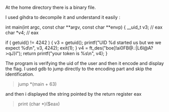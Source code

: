 At the home directory there is a binary file.

I used gihdra to decompile it and understand it easily :

int main(int argc, const char **argv, const char **envp)
{
  __uid_t v3; // eax
  char *v4; // eax

  if ( getuid() != 4242 )
  {
    v3 = getuid();
    printf("UID %d started us but we we expect %d\n", v3, 4242);
    exit(1);
  }
  v4 = ft_des("boe]!ai0FB@.:|L6l@A?>qJ}I");
  return printf("your token is %s\n", v4);
}

The program is verifying the uid of the user and then it encode and display the flag.
I used gdb to jump directly to the encoding part and skip the identification.

> jump *(main + 63)

and then i displayed the string pointed by the return register eax

> print (char *)($eax)